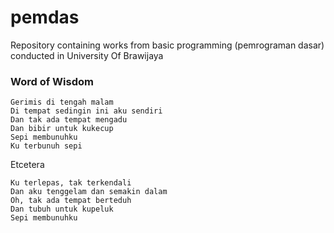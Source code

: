 # pemdas
Repository containing works from basic programming (pemrograman dasar) conducted in University Of Brawijaya
### Word of Wisdom
```
Gerimis di tengah malam
Di tempat sedingin ini aku sendiri
Dan tak ada tempat mengadu
Dan bibir untuk kukecup
Sepi membunuhku
Ku terbunuh sepi
```
Etcetera
```
Ku terlepas, tak terkendali
Dan aku tenggelam dan semakin dalam
Oh, tak ada tempat berteduh
Dan tubuh untuk kupeluk
Sepi membunuhku
```
